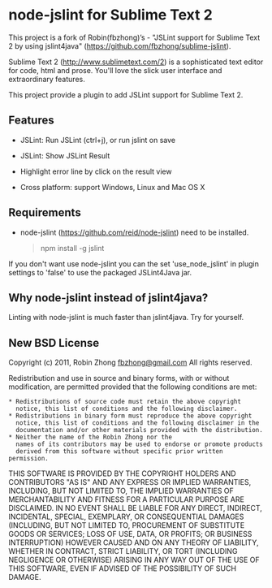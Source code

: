 node-jslint for Sublime Text 2
========================

This project is a fork of Robin(fbzhong)’s - "JSLint support for Sublime Text 2 by using jslint4java" (https://github.com/fbzhong/sublime-jslint).

Sublime Text 2 (http://www.sublimetext.com/2) is a sophisticated text editor for code, html and prose. You'll love the slick user interface and extraordinary features.

This project provide a plugin to add JSLint support for Sublime Text 2.

Features
-------------

- JSLint: Run JSLint (ctrl+j), or run jslint on save

- JSLint: Show JSLint Result

- Highlight error line by click on the result view

- Cross platform: support Windows, Linux and Mac OS X

Requirements
-------------

- node-jslint (https://github.com/reid/node-jslint) need to be installed. 
    > npm install -g jslint

If you don't want use node-jslint you can the set 'use_node_jslint' in plugin settings to 'false' to use the packaged JSLint4Java jar.

Why node-jslint instead of jslint4java?
-------------

Linting with node-jslint is much faster than jslint4java. Try for yourself.

New BSD License
-------------

Copyright (c) 2011, Robin Zhong <fbzhong@gmail.com>
All rights reserved.

Redistribution and use in source and binary forms, with or without
modification, are permitted provided that the following conditions are met:

    * Redistributions of source code must retain the above copyright
      notice, this list of conditions and the following disclaimer.
    * Redistributions in binary form must reproduce the above copyright
      notice, this list of conditions and the following disclaimer in the
      documentation and/or other materials provided with the distribution.
    * Neither the name of the Robin Zhong nor the
      names of its contributors may be used to endorse or promote products
      derived from this software without specific prior written permission.

THIS SOFTWARE IS PROVIDED BY THE COPYRIGHT HOLDERS AND CONTRIBUTORS "AS IS" AND
ANY EXPRESS OR IMPLIED WARRANTIES, INCLUDING, BUT NOT LIMITED TO, THE IMPLIED
WARRANTIES OF MERCHANTABILITY AND FITNESS FOR A PARTICULAR PURPOSE ARE
DISCLAIMED. IN NO EVENT SHALL <COPYRIGHT HOLDER> BE LIABLE FOR ANY
DIRECT, INDIRECT, INCIDENTAL, SPECIAL, EXEMPLARY, OR CONSEQUENTIAL DAMAGES
(INCLUDING, BUT NOT LIMITED TO, PROCUREMENT OF SUBSTITUTE GOODS OR SERVICES;
LOSS OF USE, DATA, OR PROFITS; OR BUSINESS INTERRUPTION) HOWEVER CAUSED AND
ON ANY THEORY OF LIABILITY, WHETHER IN CONTRACT, STRICT LIABILITY, OR TORT
(INCLUDING NEGLIGENCE OR OTHERWISE) ARISING IN ANY WAY OUT OF THE USE OF THIS
SOFTWARE, EVEN IF ADVISED OF THE POSSIBILITY OF SUCH DAMAGE.
